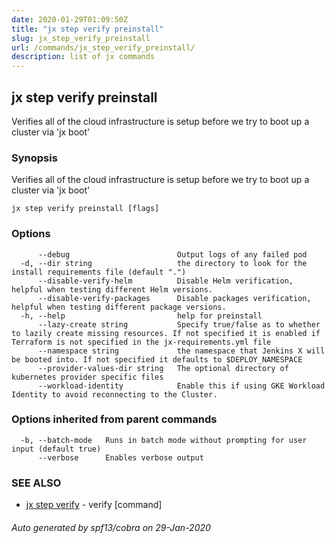 ```yaml
---
date: 2020-01-29T01:09:50Z
title: "jx step verify preinstall"
slug: jx_step_verify_preinstall
url: /commands/jx_step_verify_preinstall/
description: list of jx commands
---
```

## jx step verify preinstall

Verifies all of the cloud infrastructure is setup before we try to boot up a cluster via 'jx boot'

### Synopsis

Verifies all of the cloud infrastructure is setup before we try to boot up a cluster via 'jx boot'

```
jx step verify preinstall [flags]
```

### Options

```
      --debug                        Output logs of any failed pod
  -d, --dir string                   the directory to look for the install requirements file (default ".")
      --disable-verify-helm          Disable Helm verification, helpful when testing different Helm versions.
      --disable-verify-packages      Disable packages verification, helpful when testing different package versions.
  -h, --help                         help for preinstall
      --lazy-create string           Specify true/false as to whether to lazily create missing resources. If not specified it is enabled if Terraform is not specified in the jx-requirements.yml file
      --namespace string             the namespace that Jenkins X will be booted into. If not specified it defaults to $DEPLOY_NAMESPACE
      --provider-values-dir string   The optional directory of kubernetes provider specific files
      --workload-identity            Enable this if using GKE Workload Identity to avoid reconnecting to the Cluster.
```

### Options inherited from parent commands

```
  -b, --batch-mode   Runs in batch mode without prompting for user input (default true)
      --verbose      Enables verbose output
```

### SEE ALSO

* [jx step verify](/commands/jx_step_verify/)	 - verify [command]

###### Auto generated by spf13/cobra on 29-Jan-2020
